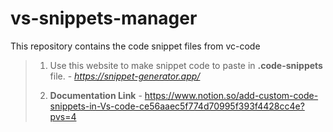 # vs-snippets-manager

This repository contains the code snippet files from vc-code

> 1. Use this website to make snippet code to paste in **.code-snippets** file. -  *https://snippet-generator.app/*
>
> 2. **Documentation Link** - https://www.notion.so/add-custom-code-snippets-in-Vs-code-ce56aaec5f774d70995f393f4428cc4e?pvs=4
